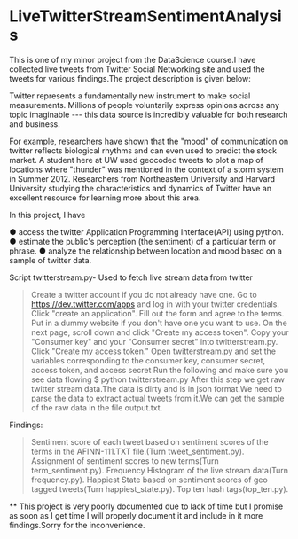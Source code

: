 LiveTwitterStreamSentimentAnalysis
==================================
This is one of my minor project from the DataScience course.I have collected live tweets from Twitter Social Networking site and
used the tweets for various findings.The project description is given below:



Twitter represents a fundamentally new instrument to make social measurements. Millions of people voluntarily express opinions across any topic imaginable --- this data source is incredibly valuable for both research and business.
 
For example, researchers have shown that the "mood" of communication on twitter reflects biological rhythms and can even used to predict the stock market. A student here at UW used geocoded tweets to plot a map of locations where "thunder" was mentioned in the context of a storm system in Summer 2012.
Researchers from Northeastern University and Harvard University studying the characteristics and dynamics of Twitter have an excellent resource for learning more about this area.
 
In this project, I have
 
●      access the twitter Application Programming Interface(API) using python.
●      estimate the public's perception (the sentiment) of a particular term or phrase.
●      analyze the relationship between location and mood based on a sample of twitter data.


Script twitterstream.py- Used to fetch live stream data from twitter
> Create a twitter account if you do not already have one.
> Go to https://dev.twitter.com/apps and log in with your twitter credentials.
> Click "create an application".
> Fill out the form and agree to the terms. Put in a dummy website if you don't have one you want to use.
> On the next page, scroll down and click "Create my access token".
> Copy your "Consumer key" and your "Consumer secret" into twitterstream.py.
> Click "Create my access token."
> Open twitterstream.py and set the variables corresponding to the consumer key, consumer secret, access token, and access secret
> Run the following and make sure you see data flowing
$ python twitterstream.py
After this step we get raw twitter stream data.The data is dirty and is in json format.We need to parse the data to extract actual tweets from it.We can get the sample of the raw data in the file output.txt.

Findings:
> Sentiment score of each tweet based on sentiment scores of the terms in the AFINN-111.TXT file.(Turn tweet_sentiment.py).        
> Assignment of sentiment scores to new terms(Turn term_sentiment.py).
> Frequency Histogram of the live stream data(Turn frequency.py).
> Happiest State based on sentiment scores of geo tagged tweets(Turn happiest_state.py).
> Top ten hash tags(top_ten.py).

**
This project is very poorly documented due to lack of time but I promise as soon as I get time I will properly document it
and include in it more findings.Sorry for the inconvenience.


